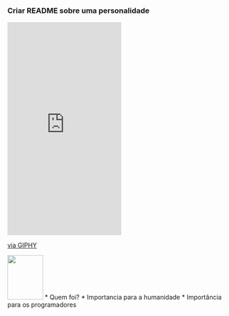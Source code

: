### Criar README sobre uma personalidade

<iframe src="https://giphy.com/embed/4Zgy9QqzWU8C3ugvCa" width="256" height="480" frameBorder="0" class="giphy-embed" allowFullScreen></iframe><p><a href="https://giphy.com/gifs/wikitude-augmented-reality-penguin-linux-4Zgy9QqzWU8C3ugvCa">via GIPHY</a></p>
<img src="https://media1.giphy.com/media/4Zgy9QqzWU8C3ugvCa/giphy.gif?cid=790b76112006fa50d8deb1b8fc728902cc60149acb45f025&rid=giphy.gif&ct=g" width='80px' height='100px'>
* Quem foi?
* Importancia para a humanidade
* Importância para os programadores
